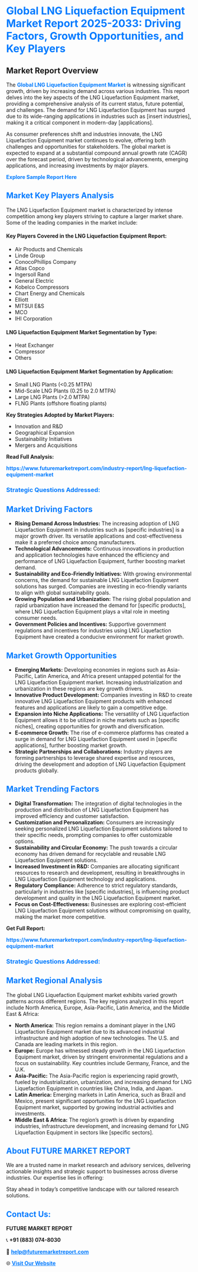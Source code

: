 <h1 style="color: #007BFF;">Global LNG Liquefaction Equipment Market Report 2025-2033: Driving Factors, Growth Opportunities, and Key Players</h1>

<section id="overview">
<h2>Market Report Overview</h2>
<p>The <a href="https://www.futuremarketreport.com/industry-report/lng-liquefaction-equipment-market" style="color: #007BFF; text-decoration: none;"><strong>Global LNG Liquefaction Equipment Market</strong></a> is witnessing significant growth, driven by increasing demand across various industries. This report delves into the key aspects of the LNG Liquefaction Equipment market, providing a comprehensive analysis of its current status, future potential, and challenges. The demand for LNG Liquefaction Equipment has surged due to its wide-ranging applications in industries such as [insert industries], making it a critical component in modern-day [applications].</p>
<p>As consumer preferences shift and industries innovate, the LNG Liquefaction Equipment market continues to evolve, offering both challenges and opportunities for stakeholders. The global market is expected to expand at a substantial compound annual growth rate (CAGR) over the forecast period, driven by technological advancements, emerging applications, and increasing investments by major players.</p>
</section>

<section id="overview">
<p><a href="https://www.futuremarketreport.com/request-sample/reportId=28101" style="color: #007BFF; text-decoration: none;"><strong>Explore Sample Report Here</strong></a></p>
</section>

<section id="key-players">
<h2 style="color: #007BFF;">Market Key Players Analysis</h2>
<p>The LNG Liquefaction Equipment market is characterized by intense competition among key players striving to capture a larger market share. Some of the leading companies in the market include:</p>
<h4>Key Players Covered in the LNG Liquefaction Equipment Report:</h4>
<ul><li>Air Products and Chemicals</li><li>Linde Group</li><li>ConocoPhillips Company</li><li>Atlas Copco</li><li>Ingersoll Rand</li><li>General Electric</li><li>Kobelco Compressors</li><li>Chart Energy and Chemicals</li><li>Elliott</li><li>MITSUI E&amp;S</li><li>MCO</li><li>IHI Corporation</li></ul>
<h4>LNG Liquefaction Equipment Market Segmentation by Type:</h4>
<ul><li>Heat Exchanger</li><li>Compressor</li><li>Others</li></ul>

<h4>LNG Liquefaction Equipment Market Segmentation by Application:</h4>
<ul><li>Small LNG Plants (&lt;0.25 MTPA)</li><li>Mid-Scale LNG Plants (0.25 to 2.0 MTPA)</li><li>Large LNG Plants (&gt;2.0 MTPA)</li><li>FLNG Plants (offshore floating plants)</li></ul>
<p><strong>Key Strategies Adopted by Market Players:</strong></p>
<ul>
<li>Innovation and R&D</li>
<li>Geographical Expansion</li>
<li>Sustainability Initiatives</li>
<li>Mergers and Acquisitions</li>
</ul>
</section>

<section>
<p><strong>Read Full Analysis: </strong></p><a href="https://www.futuremarketreport.com/industry-report/lng-liquefaction-equipment-market" style="color: #007BFF; text-decoration: none;"><strong>https://www.futuremarketreport.com/industry-report/lng-liquefaction-equipment-market</strong></a>
<h3 style="color: #007BFF;">Strategic Questions Addressed:</h3>
</section>

<section id="driving-factors">
<h2 style="color: #007BFF;">Market Driving Factors</h2>
<ul>
<li><strong>Rising Demand Across Industries:</strong> The increasing adoption of LNG Liquefaction Equipment in industries such as [specific industries] is a major growth driver. Its versatile applications and cost-effectiveness make it a preferred choice among manufacturers.</li>
<li><strong>Technological Advancements:</strong> Continuous innovations in production and application technologies have enhanced the efficiency and performance of LNG Liquefaction Equipment, further boosting market demand.</li>
<li><strong>Sustainability and Eco-Friendly Initiatives:</strong> With growing environmental concerns, the demand for sustainable LNG Liquefaction Equipment solutions has surged. Companies are investing in eco-friendly variants to align with global sustainability goals.</li>
<li><strong>Growing Population and Urbanization:</strong> The rising global population and rapid urbanization have increased the demand for [specific products], where LNG Liquefaction Equipment plays a vital role in meeting consumer needs.</li>
<li><strong>Government Policies and Incentives:</strong> Supportive government regulations and incentives for industries using LNG Liquefaction Equipment have created a conducive environment for market growth.</li>
</ul>
</section>

<section id="growth-opportunities">
<h2 style="color: #007BFF;">Market Growth Opportunities</h2>
<ul>
<li><strong>Emerging Markets:</strong> Developing economies in regions such as Asia-Pacific, Latin America, and Africa present untapped potential for the LNG Liquefaction Equipment market. Increasing industrialization and urbanization in these regions are key growth drivers.</li>
<li><strong>Innovative Product Development:</strong> Companies investing in R&D to create innovative LNG Liquefaction Equipment products with enhanced features and applications are likely to gain a competitive edge.</li>
<li><strong>Expansion into Niche Applications:</strong> The versatility of LNG Liquefaction Equipment allows it to be utilized in niche markets such as [specific niches], creating opportunities for growth and diversification.</li>
<li><strong>E-commerce Growth:</strong> The rise of e-commerce platforms has created a surge in demand for LNG Liquefaction Equipment used in [specific applications], further boosting market growth.</li>
<li><strong>Strategic Partnerships and Collaborations:</strong> Industry players are forming partnerships to leverage shared expertise and resources, driving the development and adoption of LNG Liquefaction Equipment products globally.</li>
</ul>
</section>

<section id="trending-factors">
<h2 style="color: #007BFF;">Market Trending Factors</h2>
<ul>
<li><strong>Digital Transformation:</strong> The integration of digital technologies in the production and distribution of LNG Liquefaction Equipment has improved efficiency and customer satisfaction.</li>
<li><strong>Customization and Personalization:</strong> Consumers are increasingly seeking personalized LNG Liquefaction Equipment solutions tailored to their specific needs, prompting companies to offer customizable options.</li>
<li><strong>Sustainability and Circular Economy:</strong> The push towards a circular economy has driven demand for recyclable and reusable LNG Liquefaction Equipment solutions.</li>
<li><strong>Increased Investment in R&D:</strong> Companies are allocating significant resources to research and development, resulting in breakthroughs in LNG Liquefaction Equipment technology and applications.</li>
<li><strong>Regulatory Compliance:</strong> Adherence to strict regulatory standards, particularly in industries like [specific industries], is influencing product development and quality in the LNG Liquefaction Equipment market.</li>
<li><strong>Focus on Cost-Effectiveness:</strong> Businesses are exploring cost-efficient LNG Liquefaction Equipment solutions without compromising on quality, making the market more competitive.</li>
</ul>
</section>

<section>
<p><strong>Get Full Report: </strong></p><a href="https://www.futuremarketreport.com/industry-report/lng-liquefaction-equipment-market" style="color: #007BFF; text-decoration: none;"><strong>https://www.futuremarketreport.com/industry-report/lng-liquefaction-equipment-market</strong></a>
<h3 style="color: #007BFF;">Strategic Questions Addressed:</h3>
</section>


<section id="regional-analysis">
<h2 style="color: #007BFF;">Market Regional Analysis</h2>
<p>The global LNG Liquefaction Equipment market exhibits varied growth patterns across different regions. The key regions analyzed in this report include North America, Europe, Asia-Pacific, Latin America, and the Middle East & Africa:</p>
<ul>
<li><strong>North America:</strong> This region remains a dominant player in the LNG Liquefaction Equipment market due to its advanced industrial infrastructure and high adoption of new technologies. The U.S. and Canada are leading markets in this region.</li>
<li><strong>Europe:</strong> Europe has witnessed steady growth in the LNG Liquefaction Equipment market, driven by stringent environmental regulations and a focus on sustainability. Key countries include Germany, France, and the U.K.</li>
<li><strong>Asia-Pacific:</strong> The Asia-Pacific region is experiencing rapid growth, fueled by industrialization, urbanization, and increasing demand for LNG Liquefaction Equipment in countries like China, India, and Japan.</li>
<li><strong>Latin America:</strong> Emerging markets in Latin America, such as Brazil and Mexico, present significant opportunities for the LNG Liquefaction Equipment market, supported by growing industrial activities and investments.</li>
<li><strong>Middle East & Africa:</strong> The region’s growth is driven by expanding industries, infrastructure development, and increasing demand for LNG Liquefaction Equipment in sectors like [specific sectors].</li>
</ul>
</section>

<footer>
<h2 style="color: #007BFF;">About FUTURE MARKET REPORT</h2>
<p>We are a trusted name in market research and advisory services, delivering actionable insights and strategic support to businesses across diverse industries. Our expertise lies in offering:</p>

<p>Stay ahead in today’s competitive landscape with our tailored research solutions.</p>

<h2 style="color: #007BFF;">Contact Us:</h2>
<p><strong>FUTURE MARKET REPORT</strong></p>
<p>📞 <strong>+91 (883) 074-8030</strong></p>
<p>📧 <strong><a href="mailto:help@futuremarketreport.com" style="color: #007BFF;">help@futuremarketreport.com</a></strong></p>
<p>🌐 <strong><a href="https://www.futuremarketreport.com/" style="color: #007BFF;">Visit Our Website</a></strong></p>
</footer>